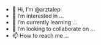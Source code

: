 - 👋 Hi, I’m @arztalep
- 👀 I’m interested in ...
- 🌱 I’m currently learning ...
- 💞️ I’m looking to collaborate on ...
- 📫 How to reach me ...

<!---
arztalep/arztalep is a ✨ special ✨ repository because its `README.md` (this file) appears on your GitHub profile.
You can click the Preview link to take a look at your changes.
--->

